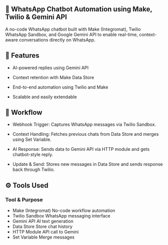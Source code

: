 ## 🤖 WhatsApp Chatbot Automation using Make, Twilio & Gemini API

A no-code WhatsApp chatbot built with Make (Integromat), Twilio WhatsApp Sandbox, and Google Gemini API to enable real-time, context-aware conversations directly on WhatsApp.

## 🚀 Features

- AI-powered replies using Gemini API

- Context retention with Make Data Store

- End-to-end automation using Twilio and Make

- Scalable and easily extendable

## 🧩 Workflow

- Webhook Trigger: Captures WhatsApp messages via Twilio Sandbox.

- Context Handling: Fetches previous chats from Data Store and merges using Set Variable.

- AI Response: Sends data to Gemini API via HTTP module and gets chatbot-style reply.

- Update & Send: Stores new messages in Data Store and sends response back through Twilio.

## ⚙️ Tools Used
### Tool & Purpose
- Make (Integromat)	No-code workflow automation
- Twilio Sandbox	WhatsApp messaging interface
- Gemini API	AI text generation
- Data Store	Store chat history
- HTTP Module	API call to Gemini
- Set Variable	Merge messages
